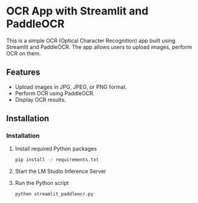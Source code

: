 # OCR App with Streamlit and PaddleOCR

This is a simple OCR (Optical Character Recognition) app built using Streamlit and PaddleOCR. The app allows users to upload images, perform OCR on them.

## Features

- Upload images in JPG, JPEG, or PNG format.
- Perform OCR using PaddleOCR.
- Display OCR results.

## Installation

### Installation

1. Install required Python packages

   ```bash
   pip install -r requirements.txt
2. Start the LM Studio Inference Server

3. Run the Python script
   ```bash
   python streamlit_paddleocr.py
